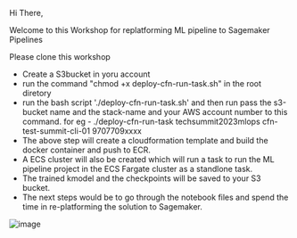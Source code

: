 Hi There,

Welcome to this Workshop for replatforming ML pipeline to Sagemaker Pipelines

Please clone this workshop 

- Create a S3bucket in yoru account
- run the command "chmod +x deploy-cfn-run-task.sh" in the root diretory
- run the bash script './deploy-cfn-run-task.sh' and then run pass the s3-bucket name and the stack-name and your AWS account number to this command. for eg - ./deploy-cfn-run-task techsummit2023mlops cfn-test-summit-cli-01 9707709xxxx 
- The above step will create a cloudformation template and build the docker container and push to ECR.
- A ECS cluster will also be created which will run a task to run the ML pipeline project in the ECS Fargate cluster as a standlone task.
- The trained kmodel and the checkpoints will be saved to your S3 bucket.
- The next steps would be to go through the notebook files and spend the time in re-platforming the solution to Sagemaker.


![image](https://github.com/sumirk/ml-replatform-pipeline-workshop/assets/53355338/1e6426d6-dad5-4a6a-9196-ac0e87cd2a79)
